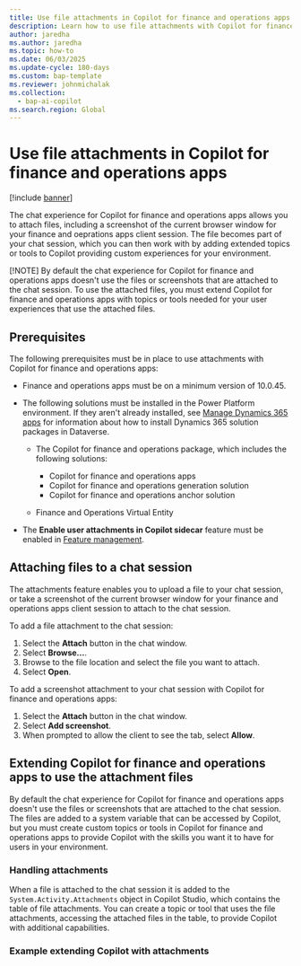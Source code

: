 ```yaml
---
title: Use file attachments in Copilot for finance and operations apps
description: Learn how to use file attachments with Copilot for finance and operations apps
author: jaredha
ms.author: jaredha
ms.topic: how-to
ms.date: 06/03/2025
ms.update-cycle: 180-days
ms.custom: bap-template
ms.reviewer: johnmichalak
ms.collection:
  - bap-ai-copilot
ms.search.region: Global
---
```


# Use file attachments in Copilot for finance and operations apps

[!include [banner](../includes/banner.md)]

The chat experience for Copilot for finance and operations apps allows you to attach files, including a screenshot of the current browser window for your finance and oeprations apps client session. The file becomes part of your chat session, which you can then work with by adding extended topics or tools to Copilot providing custom experiences for your environment.

[!NOTE] By default the chat experience for Copilot for finance and operations apps doesn't use the files or screenshots that are attached to the chat session. To use the attached files, you must extend Copilot for finance and operations apps with topics or tools needed for your user experiences that use the attached files.

## Prerequisites
The following prerequisites must be in place to use attachments with Copilot for finance and operations apps:
- Finance and operations apps must be on a minimum version of 10.0.45.
- The following solutions must be installed in the Power Platform environment. If they aren't already installed, see [Manage Dynamics 365 apps](/power-platform/admin/manage-apps) for information about how to install Dynamics 365 solution packages in Dataverse.

    - The Copilot for finance and operations package, which includes the following solutions:

        - Copilot for finance and operations apps
        - Copilot for finance and operations generation solution
        - Copilot for finance and operations anchor solution

    - Finance and Operations Virtual Entity

- The **Enable user attachments in Copilot sidecar** feature must be enabled in [Feature management](../../fin-ops/get-started/feature-management/feature-management-overview.md).

## Attaching files to a chat session
The attachments feature enables you to upload a file to your chat session, or take a screenshot of the current browser window for your finance and operations apps client session to attach to the chat session.

To add a file attachment to the chat session:
1. Select the **Attach** button in the chat window.
2. Select **Browse...**.
3. Browse to the file location and select the file you want to attach.
4. Select **Open**.

To add a screenshot attachment to your chat session with Copilot for finance and operations apps:
1. Select the **Attach** button in the chat window.
2. Select **Add screenshot**.
3. When prompted to allow the client to see the tab, select **Allow**.

## Extending Copilot for finance and operations apps to use the attachment files
By default the chat experience for Copilot for finance and operations apps doesn't use the files or screenshots that are attached to the chat session. The files are added to a system variable that can be accessed by Copilot, but you must create custom topics or tools in Copilot for finance and operations apps to provide Copilot with the skills you want it to have for users in your environment.

### Handling attachments
When a file is attached to the chat session it is added to the `System.Activity.Attachments` object in Copilot Studio, which contains the table of file attachments. You can create a topic or tool that uses the file attachments, accessing the attached files in the table, to provide Copilot with additional capabilities.

### Example extending Copilot with attachments

